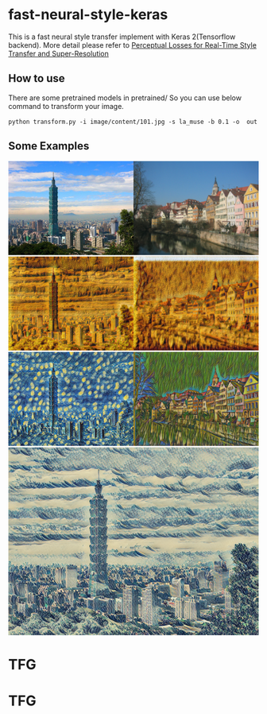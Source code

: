 # fast-neural-style-keras

This is a fast neural style transfer implement with Keras 2(Tensorflow backend).  More detail please refer to  [Perceptual Losses for Real-Time Style Transfer and Super-Resolution](https://arxiv.org/abs/1603.08155)


## How to use
There are  some pretrained models in pretrained/
So you can use below command to transform your image.
```
python transform.py -i image/content/101.jpg -s la_muse -b 0.1 -o  out
```


## Some Examples
<img src="images/content/101.jpg" width="50%"><img src="images/content/tubingen.jpg" width="50%">
<img src="images/generated/des_glaneuses_101_output.png" width="50%"><img src="images/generated/des_glaneuses_tubingen_output.png" width="50%">
<img src="images/generated/starry_output.png" width="50%"><img src="images/generated/la_muse_tubingen_output.png" width="50%">
<img src="images/generated/wave_crop_output.png">
 
# TFG
# TFG
